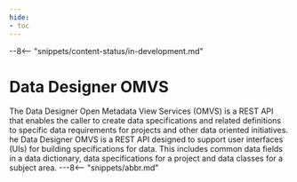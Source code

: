 ```yaml
---
hide:
- toc
---
```


<!-- SPDX-License-Identifier: CC-BY-4.0 -->
<!-- Copyright Contributors to the Egeria project. -->

--8<-- "snippets/content-status/in-development.md"

# Data Designer OMVS

The Data Designer Open Metadata View Services (OMVS) is a REST API that enables the caller to create data specifications and related definitions to specific data requirements for projects and other data oriented initiatives.
he Data Designer OMVS is a REST API designed to support user interfaces (UIs) for building specifications for data.  This includes common data fields in a data dictionary, data specifications for a project and data classes for a subject area.
---8<-- "snippets/abbr.md"






